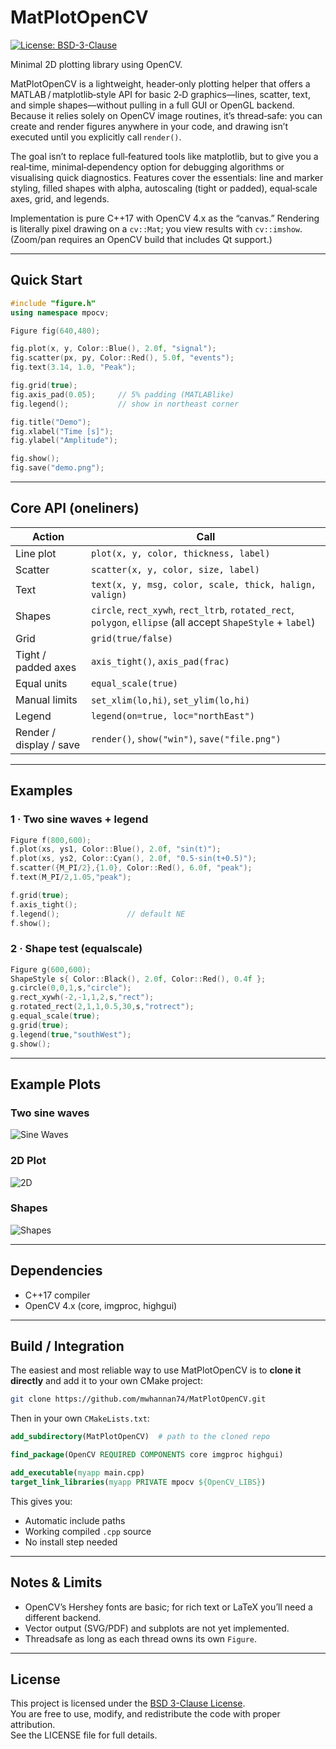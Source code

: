 # MatPlotOpenCV

[![License: BSD-3-Clause](https://img.shields.io/badge/License-BSD--3--Clause-blue.svg)](https://opensource.org/licenses/BSD-3-Clause)

Minimal 2D plotting library using OpenCV.

MatPlotOpenCV is a lightweight, header‑only plotting helper that offers a MATLAB / matplotlib‑style API for basic 2‑D graphics—lines, scatter, text, and simple shapes—without pulling in a full GUI or OpenGL backend. Because it relies solely on OpenCV image routines, it’s thread‑safe: you can create and render figures anywhere in your code, and drawing isn’t executed until you explicitly call `render()`.

The goal isn’t to replace full‑featured tools like matplotlib, but to give you a real‑time, minimal‑dependency option for debugging algorithms or visualising quick diagnostics. Features cover the essentials: line and marker styling, filled shapes with alpha, autoscaling (tight or padded), equal‑scale axes, grid, and legends.

Implementation is pure C++17 with OpenCV 4.x as the “canvas.” Rendering is literally pixel drawing on a `cv::Mat`; you view results with `cv::imshow`. (Zoom/pan requires an OpenCV build that includes Qt support.)

---

## Quick Start

```cpp
#include "figure.h"
using namespace mpocv;

Figure fig(640,480);

fig.plot(x, y, Color::Blue(), 2.0f, "signal");
fig.scatter(px, py, Color::Red(), 5.0f, "events");
fig.text(3.14, 1.0, "Peak");

fig.grid(true);
fig.axis_pad(0.05);     // 5% padding (MATLABlike)
fig.legend();           // show in northeast corner

fig.title("Demo");
fig.xlabel("Time [s]");
fig.ylabel("Amplitude");

fig.show();
fig.save("demo.png");
```

---

## Core API (oneliners)

| Action | Call |
|--------|------|
| Line plot | `plot(x, y, color, thickness, label)` |
| Scatter   | `scatter(x, y, color, size, label)` |
| Text      | `text(x, y, msg, color, scale, thick, halign, valign)` |
| Shapes    | `circle`, `rect_xywh`, `rect_ltrb`, `rotated_rect`, `polygon`, `ellipse` (all accept `ShapeStyle` + `label`) |
| Grid      | `grid(true/false)` |
| Tight / padded axes | `axis_tight()`, `axis_pad(frac)` |
| Equal units | `equal_scale(true)` |
| Manual limits | `set_xlim(lo,hi)`, `set_ylim(lo,hi)` |
| Legend     | `legend(on=true, loc="northEast")` |
| Render / display / save | `render()`, `show("win")`, `save("file.png")` |

---

## Examples

### 1 · Two sine waves + legend

```cpp
Figure f(800,600);
f.plot(xs, ys1, Color::Blue(), 2.0f, "sin(t)");
f.plot(xs, ys2, Color::Cyan(), 2.0f, "0.5·sin(t+0.5)");
f.scatter({M_PI/2},{1.0}, Color::Red(), 6.0f, "peak");
f.text(M_PI/2,1.05,"peak");

f.grid(true);
f.axis_tight();
f.legend();               // default NE
f.show();
```

### 2 · Shape test (equalscale)

```cpp
Figure g(600,600);
ShapeStyle s{ Color::Black(), 2.0f, Color::Red(), 0.4f };
g.circle(0,0,1,s,"circle");
g.rect_xywh(-2,-1,1,2,s,"rect");
g.rotated_rect(2,1,1,0.5,30,s,"rotrect");
g.equal_scale(true);
g.grid(true);
g.legend(true,"southWest");
g.show();
```

---

## Example Plots

### Two sine waves
![Sine Waves](images/time_plot.jpg)

### 2D Plot
![2D](images/2d_plot.jpg)

### Shapes
![Shapes](images/shapes.jpg)


---

## Dependencies
- C++17 compiler
- OpenCV 4.x (core, imgproc, highgui)

---

## Build / Integration

The easiest and most reliable way to use MatPlotOpenCV is to **clone it directly** and add it to your own CMake project:

```bash
git clone https://github.com/mwhannan74/MatPlotOpenCV.git
```

Then in your own `CMakeLists.txt`:

```cmake
add_subdirectory(MatPlotOpenCV)  # path to the cloned repo

find_package(OpenCV REQUIRED COMPONENTS core imgproc highgui)

add_executable(myapp main.cpp)
target_link_libraries(myapp PRIVATE mpocv ${OpenCV_LIBS})
```

This gives you:

- Automatic include paths
- Working compiled `.cpp` source
- No install step needed

---

## Notes & Limits

* OpenCV’s Hershey fonts are basic; for rich text or LaTeX you’ll need a different backend.
* Vector output (SVG/PDF) and subplots are not yet implemented.
* Threadsafe as long as each thread owns its own `Figure`.

---

## License

This project is licensed under the [BSD 3-Clause License](./LICENSE).  
You are free to use, modify, and redistribute the code with proper attribution.  
See the LICENSE file for full details.
